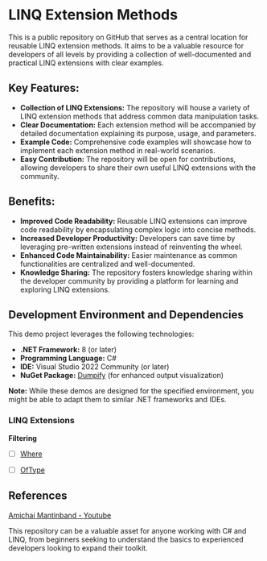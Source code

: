 # LINQ Extension Methods
This is a public repository on GitHub that serves as a central location for reusable LINQ extension methods. It aims to be a valuable resource for developers of all levels by providing a collection of well-documented and practical LINQ extensions with clear examples.

## Key Features:

- **Collection of LINQ Extensions:** The repository will house a variety of LINQ extension methods that address common data manipulation tasks.
- **Clear Documentation:** Each extension method will be accompanied by detailed documentation explaining its purpose, usage, and parameters.
- **Example Code:** Comprehensive code examples will showcase how to implement each extension method in real-world scenarios.
- **Easy Contribution:** The repository will be open for contributions, allowing developers to share their own useful LINQ extensions with the community.

## Benefits:

- **Improved Code Readability:** Reusable LINQ extensions can improve code readability by encapsulating complex logic into concise methods.
- **Increased Developer Productivity:** Developers can save time by leveraging pre-written extensions instead of reinventing the wheel.
- **Enhanced Code Maintainability:** Easier maintenance as common functionalities are centralized and well-documented.
- **Knowledge Sharing:** The repository fosters knowledge sharing within the developer community by providing a platform for learning and exploring LINQ extensions.

## Development Environment and Dependencies

This demo project leverages the following technologies:

* **.NET Framework:** 8 (or later)
* **Programming Language:** C#
* **IDE:** Visual Studio 2022 Community (or later)
* **NuGet Package:** [Dumpify](https://www.nuget.org/packages/Dumpify) (for enhanced output visualization)

**Note:** While these demos are designed for the specified environment, you might be able to adapt them to similar .NET frameworks and IDEs.

### LINQ Extensions
**Filtering**
   - [ ] [Where](demos-linq-extensions/demos-linq-extensions/Extensions/Filtering/WhereDemo.cs)
   - [ ] [OfType](demos-linq-extensions/demos-linq-extensions/Extensions/Filtering/OfTypeDemo.cs)


## References
[Amichai Mantinband - Youtube](https://www.youtube.com/watch?v=7-P6Mxl5elg&t=741s)

This repository can be a valuable asset for anyone working with C# and LINQ, from beginners seeking to understand the basics to experienced developers looking to expand their toolkit.
